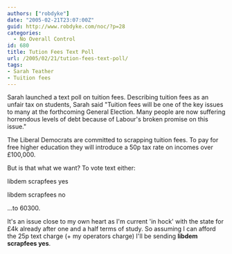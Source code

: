 ```yaml
---
authors: ["robdyke"]
date: "2005-02-21T23:07:00Z"
guid: http://www.robdyke.com/noc/?p=28
categories:
  - No Overall Control
id: 680
title: Tution Fees Text Poll
url: /2005/02/21/tution-fees-text-poll/
tags:
- Sarah Teather
- Tuition fees
---
```

Sarah launched a text poll on tuition fees. Describing tuition fees as an unfair tax on students, Sarah said "Tuition fees will be one of the key issues to many at the forthcoming General Election. Many people are now suffering horrendous levels of debt because of Labour's broken promise on this issue."

The Liberal Democrats are committed to scrapping tuition fees. To pay for free higher education they will introduce a 50p tax rate on incomes over £100,000.

But is that what we want? To vote text either:
  
libdem scrapfees yes
  
libdem scrapfees no
  
...to 60300.

It's an issue close to my own heart as I'm current 'in hock' with the state for £4k already after one and a half terms of study. So assuming I can afford the 25p text charge (+ my operators charge) I'll be sending **libdem scrapfees yes**.